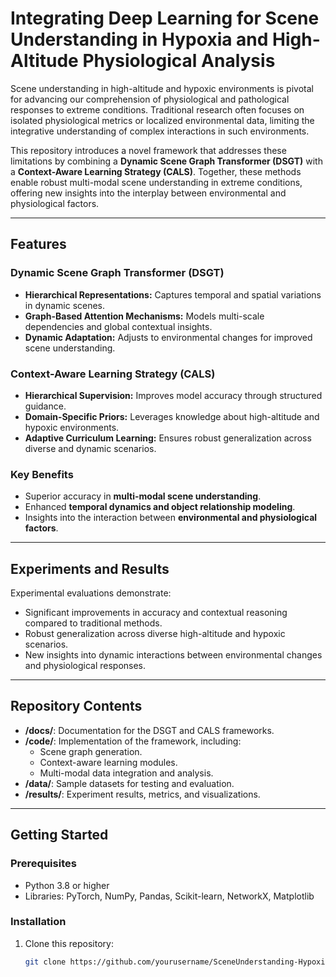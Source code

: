 # Integrating Deep Learning for Scene Understanding in Hypoxia and High-Altitude Physiological Analysis

Scene understanding in high-altitude and hypoxic environments is pivotal for advancing our comprehension of physiological and pathological responses to extreme conditions. Traditional research often focuses on isolated physiological metrics or localized environmental data, limiting the integrative understanding of complex interactions in such environments.

This repository introduces a novel framework that addresses these limitations by combining a **Dynamic Scene Graph Transformer (DSGT)** with a **Context-Aware Learning Strategy (CALS)**. Together, these methods enable robust multi-modal scene understanding in extreme conditions, offering new insights into the interplay between environmental and physiological factors.

---

## Features

### Dynamic Scene Graph Transformer (DSGT)
- **Hierarchical Representations:** Captures temporal and spatial variations in dynamic scenes.
- **Graph-Based Attention Mechanisms:** Models multi-scale dependencies and global contextual insights.
- **Dynamic Adaptation:** Adjusts to environmental changes for improved scene understanding.

### Context-Aware Learning Strategy (CALS)
- **Hierarchical Supervision:** Improves model accuracy through structured guidance.
- **Domain-Specific Priors:** Leverages knowledge about high-altitude and hypoxic environments.
- **Adaptive Curriculum Learning:** Ensures robust generalization across diverse and dynamic scenarios.

### Key Benefits
- Superior accuracy in **multi-modal scene understanding**.
- Enhanced **temporal dynamics and object relationship modeling**.
- Insights into the interaction between **environmental and physiological factors**.

---

## Experiments and Results
Experimental evaluations demonstrate:
- Significant improvements in accuracy and contextual reasoning compared to traditional methods.
- Robust generalization across diverse high-altitude and hypoxic scenarios.
- New insights into dynamic interactions between environmental changes and physiological responses.

---

## Repository Contents
- **/docs/**: Documentation for the DSGT and CALS frameworks.
- **/code/**: Implementation of the framework, including:
  - Scene graph generation.
  - Context-aware learning modules.
  - Multi-modal data integration and analysis.
- **/data/**: Sample datasets for testing and evaluation.
- **/results/**: Experiment results, metrics, and visualizations.

---

## Getting Started

### Prerequisites
- Python 3.8 or higher
- Libraries: PyTorch, NumPy, Pandas, Scikit-learn, NetworkX, Matplotlib

### Installation
1. Clone this repository:
   ```bash
   git clone https://github.com/yourusername/SceneUnderstanding-Hypoxia.git
